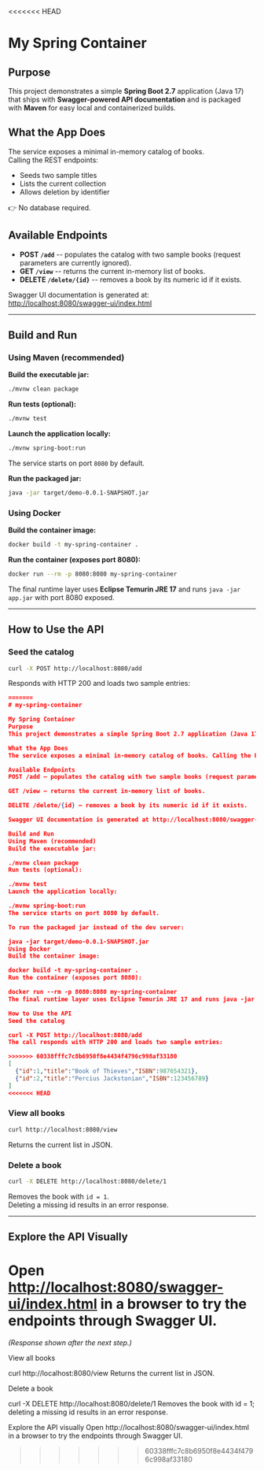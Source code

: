 <<<<<<< HEAD
# My Spring Container

## Purpose

This project demonstrates a simple **Spring Boot 2.7** application (Java
17) that ships with **Swagger-powered API documentation** and is
packaged with **Maven** for easy local and containerized builds.

## What the App Does

The service exposes a minimal in-memory catalog of books.\
Calling the REST endpoints:

-   Seeds two sample titles
-   Lists the current collection
-   Allows deletion by identifier

👉 No database required.

## Available Endpoints

-   **POST `/add`** -- populates the catalog with two sample books
    (request parameters are currently ignored).
-   **GET `/view`** -- returns the current in-memory list of books.
-   **DELETE `/delete/{id}`** -- removes a book by its numeric id if it
    exists.

Swagger UI documentation is generated at:\
<http://localhost:8080/swagger-ui/index.html>

------------------------------------------------------------------------

## Build and Run

### Using Maven (recommended)

**Build the executable jar:**

``` bash
./mvnw clean package
```

**Run tests (optional):**

``` bash
./mvnw test
```

**Launch the application locally:**

``` bash
./mvnw spring-boot:run
```

The service starts on port `8080` by default.

**Run the packaged jar:**

``` bash
java -jar target/demo-0.0.1-SNAPSHOT.jar
```

### Using Docker

**Build the container image:**

``` bash
docker build -t my-spring-container .
```

**Run the container (exposes port 8080):**

``` bash
docker run --rm -p 8080:8080 my-spring-container
```

The final runtime layer uses **Eclipse Temurin JRE 17** and runs
`java -jar app.jar` with port 8080 exposed.

------------------------------------------------------------------------

## How to Use the API

### Seed the catalog

``` bash
curl -X POST http://localhost:8080/add
```

Responds with HTTP 200 and loads two sample entries:

``` json
=======
# my-spring-container

My Spring Container
Purpose
This project demonstrates a simple Spring Boot 2.7 application (Java 17) that ships with Swagger-powered API documentation and is packaged with Maven for easy local and containerized builds.

What the App Does
The service exposes a minimal in-memory catalog of books. Calling the REST endpoints seeds two sample titles, lists the current collection, and allows deletion by identifier—no database required.

Available Endpoints
POST /add – populates the catalog with two sample books (request parameters are currently ignored).

GET /view – returns the current in-memory list of books.

DELETE /delete/{id} – removes a book by its numeric id if it exists.

Swagger UI documentation is generated at http://localhost:8080/swagger-ui/index.html once the app is running.

Build and Run
Using Maven (recommended)
Build the executable jar:

./mvnw clean package
Run tests (optional):

./mvnw test
Launch the application locally:

./mvnw spring-boot:run
The service starts on port 8080 by default.

To run the packaged jar instead of the dev server:

java -jar target/demo-0.0.1-SNAPSHOT.jar
Using Docker
Build the container image:

docker build -t my-spring-container .
Run the container (exposes port 8080):

docker run --rm -p 8080:8080 my-spring-container
The final runtime layer uses Eclipse Temurin JRE 17 and runs java -jar app.jar with port 8080 exposed.

How to Use the API
Seed the catalog

curl -X POST http://localhost:8080/add
The call responds with HTTP 200 and loads two sample entries:

>>>>>>> 60338fffc7c8b6950f8e4434f4796c998af33180
[
  {"id":1,"title":"Book of Thieves","ISBN":987654321},
  {"id":2,"title":"Percius Jackstonian","ISBN":123456789}
]
<<<<<<< HEAD
```

### View all books

``` bash
curl http://localhost:8080/view
```

Returns the current list in JSON.

### Delete a book

``` bash
curl -X DELETE http://localhost:8080/delete/1
```

Removes the book with `id = 1`.\
Deleting a missing id results in an error response.

------------------------------------------------------------------------

## Explore the API Visually

Open <http://localhost:8080/swagger-ui/index.html> in a browser to try
the endpoints through Swagger UI.
=======
*(Response shown after the next step.)*

View all books

curl http://localhost:8080/view
Returns the current list in JSON.

Delete a book

curl -X DELETE http://localhost:8080/delete/1
Removes the book with id = 1; deleting a missing id results in an error response.

Explore the API visually
Open http://localhost:8080/swagger-ui/index.html in a browser to try the endpoints through Swagger UI.
>>>>>>> 60338fffc7c8b6950f8e4434f4796c998af33180
